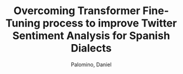 ---
paperId: 53
author: Palomino, Daniel
title: Overcoming Transformer Fine-Tuning process to improve Twitter Sentiment Analysis for Spanish Dialects
pdf: Palomino_LongTalk_53.pdf
poster: Palomino_LongTalk_53.png
alt: --
type: Oral
topic: Natural Language Processing
link: --
conference: neurips
year: 2020
tags: neurips-2020
---
